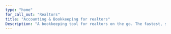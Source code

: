 ```yaml
---
type: "home"
for_call_out: "Realtors"
title: "Accounting & Bookkeeping for realtors"
Description: "A bookkeeping tool for realtors on the go. The fastest, simplest, most delightful accounting application on the market."
---
```

